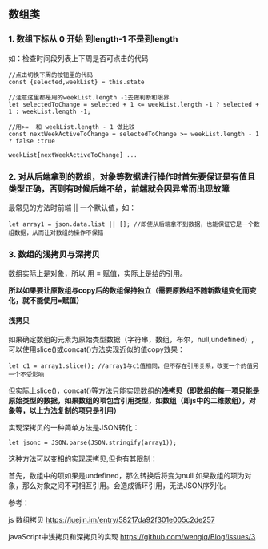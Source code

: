 ## 数组类

### 1. 数组下标从 0 开始 到length-1 不是到length


如：检查时间段列表上下周是否可点击的代码
```
//点击切换下周的按钮里的代码
const {selected,weekList} = this.state

//注意这里都是用的weekList.length -1去做判断和限界
let selectedToChange = selected + 1 <= weekList.length -1 ? selected + 1 : weekList.length -1;

//用>=  和 weekList.length - 1 做比较
const nextWeekActiveToChange = selectedToChange >= weekList.length - 1 ? false :true

weekList[nextWeekActiveToChange] ...

```

### 2. 对从后端拿到的数组，对象等数据进行操作时首先要保证是有值且类型正确，否则有时候后端不给，前端就会因异常而出现故障

最常见的方法时前端 || 一个默认值，如：



```
let array1 = json.data.list || []; //即使从后端拿不到数据，也能保证它是一个数组数据，从而让对数组的操作不保错

```

### 3. 数组的浅拷贝与深拷贝
数组实际上是对象，所以 用 = 赋值，实际上是给的引用。

**所以如果要让原数组与copy后的数组保持独立（需要原数组不随新数组变化而变化，就不能使用=赋值）**

#### 浅拷贝
如果确定数组的元素为原始类型数据（字符串，数组，布尔，null,undefined）,可以使用slice()或concat()方法实现近似的值copy效果：



```
let c1 = array1.slice(); //array1与c1值相同，但不存在引用关系，改变一个的值另一个不受影响
```

但实际上slice()，concat()等方法只能实现数组的**浅拷贝（即数组的每一项只能是原始类型的数据，如果数组的项包含引用类型，如数组（即js中的二维数组），对象等，以上方法复制的项只是引用）**

实现深拷贝的一种简单方法是JSON转化：

```
let jsonc = JSON.parse(JSON.stringify(array1));
```

这种方法可以变相的实现深拷贝,但也有其限制：

首先，数组中的项如果是undefined，那么转换后将变为null
如果数组的项为对象，那么对象之间不可相互引用。会造成循环引用，无法JSON序列化。


参考：

js 数组拷贝
https://juejin.im/entry/58217da92f301e005c2de257

javaScript中浅拷贝和深拷贝的实现
https://github.com/wengjq/Blog/issues/3





